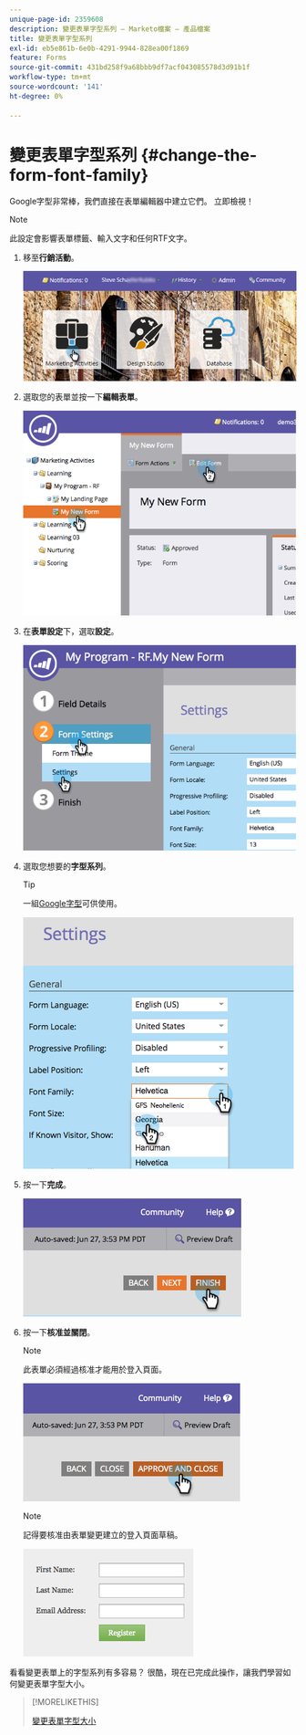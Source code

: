 ```yaml
---
unique-page-id: 2359608
description: 變更表單字型系列 — Marketo檔案 — 產品檔案
title: 變更表單字型系列
exl-id: eb5e861b-6e0b-4291-9944-828ea00f1869
feature: Forms
source-git-commit: 431bd258f9a68bbb9df7acf043085578d3d91b1f
workflow-type: tm+mt
source-wordcount: '141'
ht-degree: 0%

---
```


# 變更表單字型系列 {#change-the-form-font-family}

Google字型非常棒，我們直接在表單編輯器中建立它們。 立即檢視！

>[!NOTE]
>
>此設定會影響表單標籤、輸入文字和任何RTF文字。

1. 移至&#x200B;**行銷活動**。

   ![](assets/login-marketing-activities.png)

1. 選取您的表單並按一下&#x200B;**編輯表單**。

   ![](assets/image2014-9-15-15-3a47-3a27.png)

1. 在&#x200B;**表單設定**&#x200B;下，選取&#x200B;**設定**。

   ![](assets/image2014-9-15-15-3a47-3a56.png)

1. 選取您想要的&#x200B;**字型系列**。

   >[!TIP]
   >
   >一組[Google字型](https://www.google.com/fonts)可供使用。

   ![](assets/image2014-9-15-16-3a0-3a8.png)

1. 按一下&#x200B;**完成**。

   ![](assets/image2014-9-15-16-3a0-3a15.png)

1. 按一下&#x200B;**核准並關閉**。

   >[!NOTE]
   >
   >此表單必須經過核准才能用於登入頁面。

   ![](assets/image2014-9-15-16-3a1-3a28.png)

   >[!NOTE]
   >
   >記得要核准由表單變更建立的登入頁面草稿。

   ![](assets/image2014-9-15-16-3a2-3a1.png)

看看變更表單上的字型系列有多容易？ 很酷，現在已完成此操作，讓我們學習如何變更表單字型大小。

>[!MORELIKETHIS]
>
>[變更表單字型大小](/help/marketo/product-docs/demand-generation/forms/form-design/change-the-form-font-size.md)
